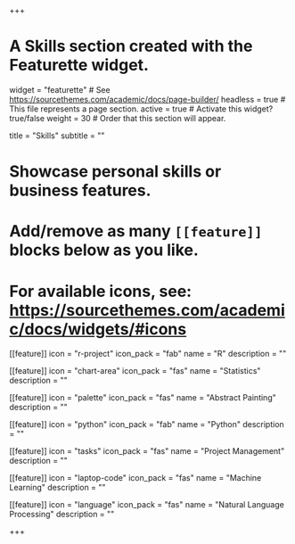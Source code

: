 +++
# A Skills section created with the Featurette widget.
widget = "featurette"  # See https://sourcethemes.com/academic/docs/page-builder/
headless = true  # This file represents a page section.
active = true  # Activate this widget? true/false
weight = 30  # Order that this section will appear.

title = "Skills"
subtitle = ""

# Showcase personal skills or business features.
# 
# Add/remove as many `[[feature]]` blocks below as you like.
# 
# For available icons, see: https://sourcethemes.com/academic/docs/widgets/#icons

[[feature]]
  icon = "r-project"
  icon_pack = "fab"
  name = "R"
  description = ""
  
[[feature]]
  icon = "chart-area"
  icon_pack = "fas"
  name = "Statistics"
  description = ""  
  
[[feature]]
  icon = "palette"
  icon_pack = "fas"
  name = "Abstract Painting"
  description = ""
  
 [[feature]]
  icon = "python"
  icon_pack = "fab"
  name = "Python"
  description = ""
  
 [[feature]]
  icon = "tasks"
  icon_pack = "fas"
  name = "Project Management"
  description = ""
  
 [[feature]]
  icon = "laptop-code"
  icon_pack = "fas"
  name = "Machine Learning"
  description = ""
  
 [[feature]]
  icon = "language"
  icon_pack = "fas"
  name = "Natural Language Processing"
  description = ""

+++
